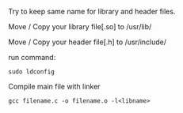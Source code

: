 Try to keep same name for library and header files.

Move / Copy your library file[.so] to /usr/lib/

Move / Copy your header file[.h] to /usr/include/

run command:

    sudo ldconfig
    
Compile main file  with linker

    gcc filename.c -o filename.o -l<libname>
